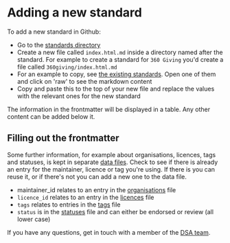 # Adding a new standard

To add a new standard in Github:

- Go to the [standards directory](../../content/standards)
- Create a new file called `index.html.md` inside a directory named after the standard. For example to create a standard for `360 Giving` you'd create a file called `360giving/index.html.md`
- For an example to copy, see [the existing standards](../../content/standards/). Open one of them and click on 'raw' to see the markdown content
- Copy and paste this to the top of your new file and replace the values with the relevant ones for the new standard

The information in the frontmatter will be displayed in a table. Any other content can be added below it.

## Filling out the frontmatter

Some further information, for example about organisations, licences, tags and statuses, is kept in separate [data files](../data). Check to see if there is already an entry for the maintainer, licence or tag you're using. If there is you can reuse it, or if there's not you can add a new one to the data file.

- maintainer_id relates to an entry in the [organisations](../data/organisations.yml) file
- `licence_id` relates to an entry in the [licences](../data/licences.yml) file
- `tags` relates to entries in the [tags](../data/tags.yml) file
- `status` is in the [statuses](../data/statuses.yml) file and can either be endorsed or review (all lower case)

If you have any questions, get in touch with a member of the [DSA team](https://github.com/orgs/alphagov/teams/dsa-reviewers).

